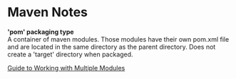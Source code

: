 # Maven Notes

**'pom' packaging type**  
A container of maven modules. Those modules have their own pom.xml file and are located in the same directory as the parent directory. Does not create a 'target' directory when packaged.

[Guide to Working with Multiple Modules](https://maven.apache.org/guides/mini/guide-multiple-modules.html)
